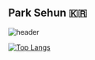 ## Park Sehun 🇰🇷
![header](https://capsule-render.vercel.app/api?type=wave&color=auto&height=300&section=header&text=capsule%20render&fontSize=90)

[![Top Langs](https://github-readme-stats.vercel.app/api/top-langs/?username=david8575&layout=compact)](https://github.com/anuraghazra/github-readme-stats)
